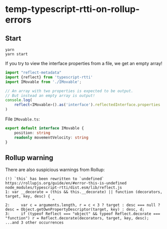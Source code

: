 # temp-typescript-rtti-on-rollup-errors

Start
-----

```
yarn
yarn start
```

If you try to view the interface properties from a file, we get an empty array!

```typescript
import "reflect-metadata"
import {reflect} from 'typescript-rtti'
import IMovable from './IMovable';

// An array with two properties is expected to be output.
// But instead an empty array is output!
console.log(
	reflect<IMovable>().as('interface').reflectedInterface.properties
)
```

File `IMovable.ts`:

```typescript
export default interface IMovable {
	position: string
	readonly movementVelocity: string
}
```

Rollup warning
--------------

There are also suspicious warnings from Rollup:

```
(!) `this` has been rewritten to `undefined`
https://rollupjs.org/guide/en/#error-this-is-undefined
node_modules/typescript-rtti/dist.esm/lib/reflect.js
1: var __decorate = (this && this.__decorate) || function (decorators, target, key, desc) {
                     ^
2:     var c = arguments.length, r = c < 3 ? target : desc === null ? desc = Object.getOwnPropertyDescriptor(target, key) : desc, d;
3:     if (typeof Reflect === "object" && typeof Reflect.decorate === "function") r = Reflect.decorate(decorators, target, key, desc);
...and 3 other occurrences

```